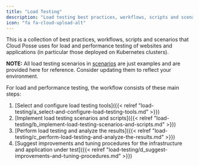 ```yaml
---
title: "Load Testing"
description: "Load testing best practices, workflows, scripts and scenarios"
icon: "fa fa-cloud-upload-alt"
---
```

This is a collection of best practices, workflows, scripts and scenarios that Cloud Posse uses for load and performance testing of websites and applications
(in particular those deployed on Kubernetes clusters).

__NOTE:__ All load testing scenarios in [scenarios](scenarios) are just examples and are provided here for reference.
Consider updating them to reflect your environment.


For load and performance testing, the workflow consists of these main steps:

1. [Select and configure load testing tools]({{< relref "load-testing/a_select-and-configure-load-testing-tools.md" >}})
2. [Implement load testing scenarios and scripts]({{< relref "load-testing/b_implement-load-testing-scenarios-and-scripts.md" >}})
3. [Perform load testing and analyze the results]({{< relref "load-testing/c_perform-load-testing-and-analyze-the-results.md" >}})
4. [Suggest improvements and tuning procedures for the infrastructure and application under test]({{< relref "load-testing/d_suggest-improvements-and-tuning-procedures.md" >}})
